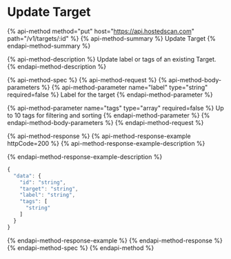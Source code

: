 # Update Target

{% api-method method="put" host="https://api.hostedscan.com" path="/v1/targets/:id" %}
{% api-method-summary %}
Update Target
{% endapi-method-summary %}

{% api-method-description %}
Update label or tags of an existing Target.
{% endapi-method-description %}

{% api-method-spec %}
{% api-method-request %}
{% api-method-body-parameters %}
{% api-method-parameter name="label" type="string" required=false %}
Label for the target
{% endapi-method-parameter %}

{% api-method-parameter name="tags" type="array" required=false %}
Up to 10 tags for filtering and sorting
{% endapi-method-parameter %}
{% endapi-method-body-parameters %}
{% endapi-method-request %}

{% api-method-response %}
{% api-method-response-example httpCode=200 %}
{% api-method-response-example-description %}

{% endapi-method-response-example-description %}

```javascript
{
  "data": {
    "id": "string",
    "target": "string",
    "label": "string",
    "tags": [
      "string"
    ]
  }
}
```
{% endapi-method-response-example %}
{% endapi-method-response %}
{% endapi-method-spec %}
{% endapi-method %}

